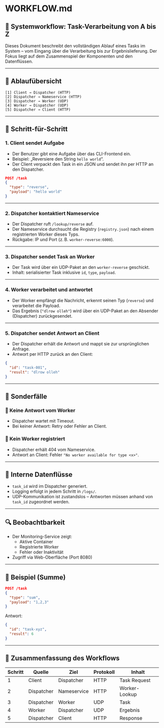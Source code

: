 # WORKFLOW.md

## 🔄 Systemworkflow: Task-Verarbeitung von A bis Z

Dieses Dokument beschreibt den vollständigen Ablauf eines Tasks im System – vom Eingang über die Verarbeitung bis zur Ergebnislieferung. Der Fokus liegt auf dem Zusammenspiel der Komponenten und den Datenflüssen.

---

## 🧭 Ablaufübersicht

```plaintext
[1] Client → Dispatcher (HTTP)
[2] Dispatcher → Nameservice (HTTP)
[3] Dispatcher → Worker (UDP)
[4] Worker → Dispatcher (UDP)
[5] Dispatcher → Client (HTTP)
```

---

## 🧾 Schritt-für-Schritt

### 1. Client sendet Aufgabe

- Der Benutzer gibt eine Aufgabe über das CLI-Frontend ein.
- Beispiel: „Reversiere den String `hello world`“.
- Der Client verpackt den Task in ein JSON und sendet ihn per HTTP an den Dispatcher.

```json
POST /task
{
  "type": "reverse",
  "payload": "hello world"
}
```

---

### 2. Dispatcher kontaktiert Nameservice

- Der Dispatcher ruft `/lookup/reverse` auf.
- Der Nameservice durchsucht die Registry (`registry.json`) nach einem registrierten Worker dieses Typs.
- Rückgabe: IP und Port (z. B. `worker-reverse:6000`).

---

### 3. Dispatcher sendet Task an Worker

- Der Task wird über ein UDP-Paket an den `worker-reverse` geschickt.
- Inhalt: serialisierter Task inklusive `id`, `type`, `payload`.

---

### 4. Worker verarbeitet und antwortet

- Der Worker empfängt die Nachricht, erkennt seinen Typ (`reverse`) und verarbeitet die Payload.
- Das Ergebnis (`"dlrow olleh"`) wird über ein UDP-Paket an den Absender (Dispatcher) zurückgesendet.

---

### 5. Dispatcher sendet Antwort an Client

- Der Dispatcher erhält die Antwort und mappt sie zur ursprünglichen Anfrage.
- Antwort per HTTP zurück an den Client:

```json
{
  "id": "task-001",
  "result": "dlrow olleh"
}
```

---

## 🧩 Sonderfälle

### 🔁 Keine Antwort vom Worker

- Dispatcher wartet mit Timeout.
- Bei keiner Antwort: Retry oder Fehler an Client.

### 🧍 Kein Worker registriert

- Dispatcher erhält 404 vom Nameservice.
- Antwort an Client: Fehler `"No worker available for type <x>"`.

---

## 🧠 Interne Datenflüsse

- `task_id` wird im Dispatcher generiert.
- Logging erfolgt in jedem Schritt in `/logs/`.
- UDP-Kommunikation ist zustandslos – Antworten müssen anhand von `task_id` zugeordnet werden.

---

## 🔍 Beobachtbarkeit

- Der Monitoring-Service zeigt:
  - Aktive Container
  - Registrierte Worker
  - Fehler oder Inaktivität
- Zugriff via Web-Oberfläche (Port 8080)

---

## 🧪 Beispiel (Summe)

```json
POST /task
{
  "type": "sum",
  "payload": "1,2,3"
}
```

Antwort:

```json
{
  "id": "task-xyz",
  "result": 6
}
```

---

## 🧵 Zusammenfassung des Workflows

| Schritt | Quelle     | Ziel         | Protokoll | Inhalt         |
|--------|------------|--------------|-----------|----------------|
| 1      | Client     | Dispatcher   | HTTP      | Task Request   |
| 2      | Dispatcher | Nameservice  | HTTP      | Worker-Lookup  |
| 3      | Dispatcher | Worker       | UDP       | Task           |
| 4      | Worker     | Dispatcher   | UDP       | Ergebnis       |
| 5      | Dispatcher | Client       | HTTP      | Response       |
